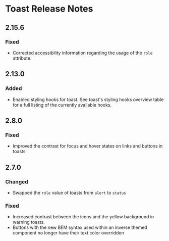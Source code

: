 <!-- Release notes authoring guidelines: http://keepachangelog.com/ -->

# Toast Release Notes

<!-- ## [Unreleased] -->

## 2.15.6

### Fixed

- Corrected accessibility information regarding the usage of the `role` attribute.

## 2.13.0

### Added

- Enabled styling hooks for toast. See toast's styling hooks overview table for a full listing of the currently available hooks.

## 2.8.0

### Fixed

- Improved the contrast for focus and hover states on links and buttons in toasts

## 2.7.0

### Changed

- Swapped the `role` value of toasts from `alert` to `status`

### Fixed

- Increased contrast between the icons and the yellow background in warning toasts.
- Buttons with the new BEM syntax used within an inverse themed component no longer have their text color overridden
